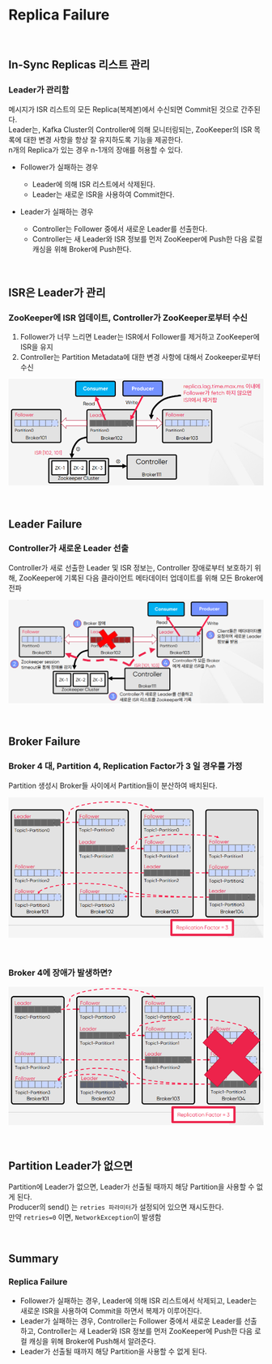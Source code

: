 # Replica Failure

<br>

## In-Sync Replicas 리스트 관리
### Leader가 관리함
메시지가 ISR 리스트의 모든 Replica(복제본)에서 수신되면 Commit된 것으로 간주된다.  
Leader는, Kafka Cluster의 Controller에 의해 모니터링되는, ZooKeeper의 ISR 목록에 대한 변경 사항을 항상 잘 유지하도록 기능을 제공한다.  
n개의 Replica가 있는 경우 n-1개의 장애를 허용할 수 있다.

* Follower가 실패하는 경우
  * Leader에 의해 ISR 리스트에서 삭제된다.
  * Leader는 새로운 ISR을 사용하여 Commit한다.


* Leader가 실패하는 경우
  * Controller는 Follower 중에서 새로운 Leader를 선출한다.
  * Controller는 새 Leader와 ISR 정보를 먼저 ZooKeeper에 Push한 다음 로컬 캐싱을 위해 Broker에 Push한다.

<br>

## ISR은 Leader가 관리
### ZooKeeper에 ISR 업데이트, Controller가 ZooKeeper로부터 수신
1. Follower가 너무 느리면 Leader는 ISR에서 Follower를 제거하고 ZooKeeper에 ISR을 유지
2. Controller는 Partition Metadata에 대한 변경 사항에 대해서 Zookeeper로부터 수신

![ISR is managed by the Leader](../images/10.ISR%20is%20managed%20by%20the%20Leader.PNG)

<br>

## Leader Failure
### Controller가 새로운 Leader 선출
Controller가 새로 선출한 Leader 및 ISR 정보는, Controller 장애로부터 보호하기 위해, ZooKeeper에 기록된 다음 클라이언트 메타데이터 업데이트를 위해 모든 Broker에 전파

![Leader Failure](../images/11.Leader%20Failure.PNG)

<br>

## Broker Failure
### Broker 4 대, Partition 4, Replication Factor가 3 일 경우를 가정
Partition 생성시 Broker들 사이에서 Partition들이 분산하여 배치된다.

![Broker Failure](../images/12.Broker%20Failure.PNG)

<br>

### Broker 4에 장애가 발생하면?

![Broker Failure](../images/13.Broker%20Failure2.PNG)

<br>

## Partition Leader가 없으면
Partition에 Leader가 없으면, Leader가 선출될 때까지 해당 Partition을 사용할 수 없게 된다.  
Producer의 send() 는 `retries 파라미터`가 설정되어 있으면 재시도한다.  
만약 `retries=0` 이면, `NetworkException`이 발생함  

<br>

## Summary
### Replica Failure
* Follower가 실패하는 경우, Leader에 의해 ISR 리스트에서 삭제되고, Leader는 새로운 ISR을 사용하여 Commit을 하면서 복제가 이루어진다.
* Leader가 실패하는 경우, Controller는 Follower 중에서 새로운 Leader를 선출하고, Controller는 새 Leader와 ISR 정보를 먼저 ZooKeeper에 Push한 다음 로컬 캐싱을 위해 Broker에 Push해서 알려준다.
* Leader가 선출될 때까지 해당 Partition을 사용할 수 없게 된다.
